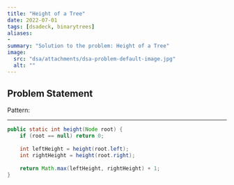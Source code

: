 ```yaml
---
title: "Height of a Tree"
date: 2022-07-01
tags: [dsadeck, binarytrees]
aliases:
- 
summary: "Solution to the problem: Height of a Tree"
image:
  src: "dsa/attachments/dsa-problem-default-image.jpg"
  alt: ""
---
```

## Problem Statement


Pattern: 

---


``` java
public static int height(Node root) {
	if (root == null) return 0;
	
	int leftHeight = height(root.left);
	int rightHeight = height(root.right);
	
	return Math.max(leftHeight, rightHeight) + 1;
}
```

